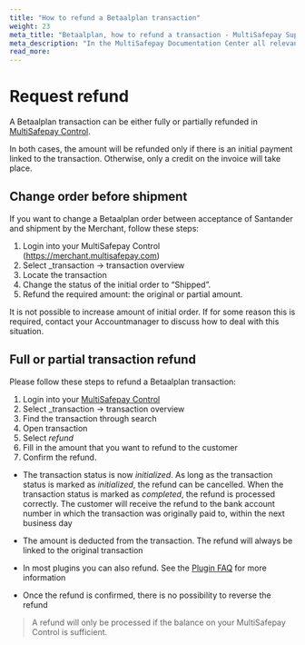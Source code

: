 ```yaml
---
title: "How to refund a Betaalplan transaction"
weight: 23
meta_title: "Betaalplan, how to refund a transaction - MultiSafepay Support"
meta_description: "In the MultiSafepay Documentation Center all relevant information regarding our Plugins and API. As well as Support pages for Payment Method, Tools and General Questions. You can also find the contact details of our Support Team and Integration Team."
read_more:
---
```

# Request refund
A Betaalplan transaction can be either fully or partially refunded in [MultiSafepay Control](https://merchant.multisafepay.com). 

In both cases, the amount will be refunded only if there is an initial payment linked to the transaction. Otherwise, only a credit on the invoice will take place.

## Change order before shipment
If you want to change a Betaalplan order between acceptance of Santander and shipment by the Merchant, follow these steps:

1. Login into your MultiSafepay Control (https://merchant.multisafepay.com)
2. Select _transaction -> transaction overview
3. Locate the transaction
4. Change the status of the initial order to “Shipped”.
5. Refund the required amount: the original or partial amount.

It is not possible to increase amount of initial order. If for some reason this is required, contact your Accountmanager to discuss how to deal with this situation.

## Full or partial transaction refund
Please follow these steps to refund a Betaalplan transaction:

1. Login into your [MultiSafepay Control](https://merchant.multisafepay.com)
2. Select _transaction -> transaction overview
3. Find the transaction through search
4. Open transaction
5. Select _refund_
6. Fill in the amount that you want to refund to the customer
7. Confirm the refund.

* The transaction status is now _initialized_. As long as the transaction status is marked as _initialized_, the refund can be cancelled. When the transaction status is marked as _completed_, the refund is processed correctly. The customer will receive the refund to the bank account number in which the transaction was originally paid to, within the next business day

* The amount is deducted from the transaction. The refund will always be linked to the original transaction

* In most plugins you can also refund. See the [Plugin FAQ](/integrations/) for more information

* Once the refund is confirmed, there is no possibility to reverse the refund

> A refund will only be processed if the balance on your MultiSafepay Control is sufficient.
<br>